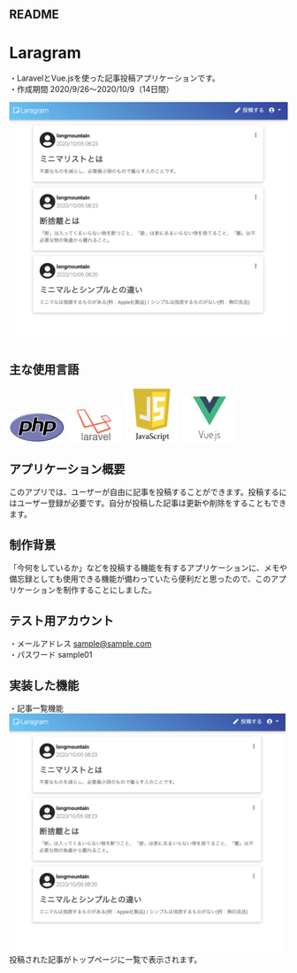 ## README

# Laragram
・LaravelとVue.jsを使った記事投稿アプリケーションです。  
・作成期間 2020/9/26〜2020/10/9（14日間）  

![記事一覧](https://github.com/longmt0225/laravel/blob/main/index.png)  

## 主な使用言語
<img src="https://github.com/longmt0225/laravel/blob/main/PHP.png" width="100px"> <img src="https://github.com/longmt0225/laravel/blob/main/Laravel.jpg" width="100px"> <img src="https://github.com/longmt0225/laravel/blob/main/JavaScript.jpeg" width="100px"> <img src="https://github.com/longmt0225/laravel/blob/main/vuejs.png" width="100px">  

## アプリケーション概要
このアプリでは、ユーザーが自由に記事を投稿することができます。投稿するにはユーザー登録が必要です。自分が投稿した記事は更新や削除をすることもできます。  

## 制作背景
「今何をしているか」などを投稿する機能を有するアプリケーションに、メモや備忘録としても使用できる機能が備わっていたら便利だと思ったので、このアプリケーションを制作することにしました。  

## テスト用アカウント
・メールアドレス sample@sample.com  
・パスワード sample01  

## 実装した機能
・記事一覧機能
<img src="https://github.com/longmt0225/laravel/blob/main/index.png" width="500px">
投稿された記事がトップページに一覧で表示されます。
